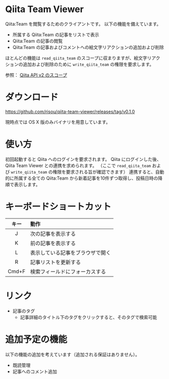 # Qiita Team Viewer

Qiita:Team を閲覧するためのクライアントです。
以下の機能を備えています。

- 所属する Qiita:Team の記事をリストで表示
- Qiita:Team の記事の閲覧
- Qiita:Team の記事およびコメントへの絵文字リアクションの追加および削除

ほとんどの機能は `read_qiita_team` のスコープに収まりますが、絵文字リアクションの追加および削除のために `write_qiita_team` の権限を要求します。

参照： [Qiita API v2 のスコープ](https://qiita.com/api/v2/docs#%E3%82%B9%E3%82%B3%E3%83%BC%E3%83%97)

# ダウンロード

https://github.com/risou/qiita-team-viewer/releases/tag/v0.1.0

現時点では OS X 版のみバイナリを用意しています。

# 使い方

初回起動すると Qiita へのログインを要求されます。
Qiita にログインした後、 Qiita Team Viewer との連携を求められます。
（ここで `read_qiita_team` および `write_qiita_team` の権限を要求される旨が確認できます）
連携すると、自動的に所属する全ての Qiita:Team から新着記事を10件ずつ取得し、投稿日時の降順で表示します。

# キーボードショートカット

キー | 動作
:--: | :---
J | 次の記事を表示する
K | 前の記事を表示する
L | 表示している記事をブラウザで開く
R | 記事リストを更新する
Cmd+F | 検索フィールドにフォーカスする

# リンク

- 記事のタグ
    - 記事詳細のタイトル下のタグをクリックすると、そのタグで検索可能

# 追加予定の機能

以下の機能の追加を考えています（追加される保証はありません）。

- 既読管理
- 記事へのコメント追加

